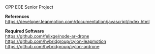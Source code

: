 CPP ECE Senior Project

**References**  
https://developer.leapmotion.com/documentation/javascript/index.html

**Required Software**  
https://github.com/felixge/node-ar-drone  
https://github.com/hybridgroup/cylon-leapmotion  
https://github.com/hybridgroup/cylon-ardrone
